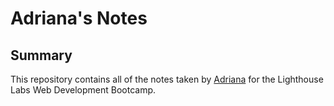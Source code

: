 # Adriana's Notes

## Summary 
This repository contains all of the notes taken by [Adriana](https://github.com/wavyadri) for the Lighthouse Labs Web Development Bootcamp.
